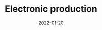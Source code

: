 ---
title: Electronic production
date: 2022-01-20
slug: electronic-production
image: "hello.jpg"
description: Week 4
weight: 25
---